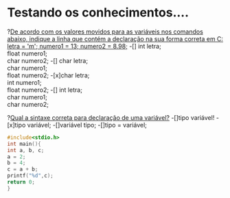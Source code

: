 # Testando os conhecimentos....

?[De acordo com os valores movidos para as variáveis nos comandos abaixo, indique a linha que contém a declaração na sua forma correta em C: <br />letra = 'm'; numero1 = 13;   numero2 = 8.98;](single)
-[] int letra;<br/> float numero1; <br/>char numero2; 
-[] char letra;<br/> char numero1;<br/> float numero2;
-[x]char letra;<br/> int numero1;<br/> float numero2;
-[] int letra;<br/> char numero1;<br/> char numero2;              

?[Qual a sintaxe correta para declaração de uma variável?](single)
-[]tipo variável!
-[x]tipo variável;
-[]variável tipo;
-[]tipo = variável;

```C runnable
#include<stdio.h>
int main(){
int a, b, c;
a = 2;
b = 4;
c = a + b;
printf("%d",c);
return 0;
}
```

